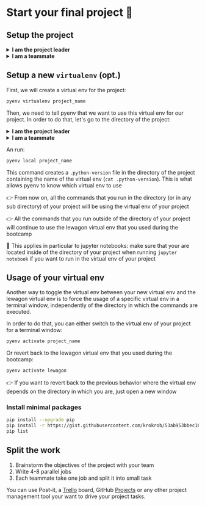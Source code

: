 # Start your final project :rocket:

## Setup the project

<details>
  <summary markdown='span'><strong>I am the project leader</strong></summary>
Let's create a new project:

```bash
cd ~/code/<user.github_nickname>
packgenlite project_name
cd project_name
```

Then create a GitHub repository and push your project:

```bash
gh repo create
git push origin master
```

Finally, add your teammates as collaborators on GitHub.
</details>

<details>
  <summary markdown='span'><strong>I am a teammate</strong></summary>
Let's clone the project:

```bash
mkdir ~/code/<PROJECT_LEADER_GITHUB_NICKNAME> && cd "$_"
git clone git@github.com:<PROJECT_LEADER_GITHUB_NICKNAME>/<PROJECT_NAME>.git
cd project_name
```

Then add a `raw_data` directory (as it is not tracked by `git`):

```bash
mkdir raw_data
```

You're good to go.
</details>

## Setup a new `virtualenv` (opt.)

First, we will create a virtual env for the project:

```bash
pyenv virtualenv project_name
```

Then, we need to tell pyenv that we want to use this virtual env for our project. In order to do that, let's go to the directory of the project:

<details>
  <summary markdown='span'><strong>I am the project leader</strong></summary>


```bash
cd ~/code/<user.github_nickname>/<PROJECT_NAME>
```
</details>

<details>
  <summary markdown='span'><strong>I am a teammate</strong></summary>


```bash
cd ~/code/<PROJECT_LEADER_GITHUB_NICKNAME>/<PROJECT_NAME>
```
</details>

An run:

```bash
pyenv local project_name
```

This command creates a `.python-version` file in the directory of the project containing the name of the virtual env (`cat .python-version`). This is what allows pyenv to know which virtual env to use

👉 From now on, all the commands that you run in the directory (or in any sub directory) of your project will be using the virtual env of your project

👉 All the commands that you run outside of the directory of your project will continue to use the lewagon virtual env that you used during the bootcamp

🚨 This applies in particular to jupyter notebooks: make sure that your are located inside of the directory of your project when running `jupyter notebook` if you want to run in the virtual env of your project

## Usage of your virtual env

Another way to toggle the virtual env between your new virtual env and the lewagon virtual env is to force the usage of a specific virtual env in a terminal window, independently of the directory in which the commands are executed.

In order to do that, you can either switch to the virtual env of your project for a terminal window:

```bash
pyenv activate project_name
```

Or revert back to the lewagon virtual env that you used during the bootcamp:

```bash
pyenv activate lewagon
```

👉 If you want to revert back to the previous behavior where the virtual env depends on the directory in which you are, just open a new window

### Install minimal packages

```bash
pip install --upgrade pip
pip install -r https://gist.githubusercontent.com/krokrob/53ab953bbec16c96b9938fcaebf2b199/raw/9035bbf12922840905ef1fbbabc459dc565b79a3/minimal_requirements.txt
pip list
```

## Split the work

1. Brainstorm the objectives of the project with your team
2. Write 4-8 parallel jobs
3. Each teammate take one job and split it into small task

You can use Post-it, a [Trello](https://trello.com/) board, GitHub [Projects](https://docs.github.com/en/github/managing-your-work-on-github/creating-a-project-board) or any other project management tool your want to drive your project tasks.
